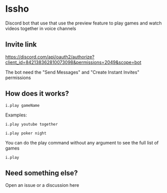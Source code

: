 # Issho
Discord bot that use that use the preview feature to play games and watch videos together in voice channels

## Invite link
https://discord.com/api/oauth2/authorize?client_id=842138362810073098&permissions=2049&scope=bot

The bot need the "Send Messages" and "Create Instant Invites" permissions

## How does it works?
```
i.play gameName
```

Examples:
```
i.play youtube together
```
```
i.play poker night
```

You can do the play command without any argument to see the full list of games
```
i.play
```

## Need something else?
Open an issue or a discussion here

